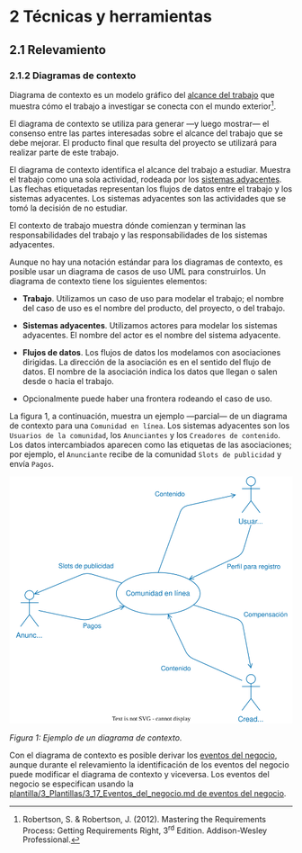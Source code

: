 # 2 Técnicas y herramientas

## 2.1 Relevamiento

### 2.1.2 Diagramas de contexto

Diagrama de contexto es un modelo gráfico del [alcance del
trabajo](/4_Conceptos/4_Trabajo_y_area_de_trabajo.md) que muestra cómo el
trabajo a investigar se conecta con el mundo exterior[^1].

El diagrama de contexto se utiliza para generar —y luego mostrar— el consenso
entre las partes interesadas sobre el alcance del trabajo que se debe mejorar.
El producto final que resulta del proyecto se utilizará para realizar parte de
este trabajo.

El diagrama de contexto identifica el alcance del trabajo a estudiar. Muestra el
trabajo como una sola actividad, rodeada por los [sistemas
adyacentes](/4_Conceptos/4_Sistema_adyacente.md). Las flechas etiquetadas
representan los flujos de datos entre el trabajo y los sistemas adyacentes. Los
sistemas adyacentes son las actividades que se tomó la decisión de no estudiar.

El contexto de trabajo muestra dónde comienzan y terminan las responsabilidades
del trabajo y las responsabilidades de los sistemas adyacentes.

Aunque no hay una notación estándar para los diagramas de contexto, es posible
usar un diagrama de casos de uso UML para construirlos. Un diagrama de contexto
tiene los siguientes elementos:

* **Trabajo**. Utilizamos un caso de uso para modelar el trabajo; el nombre
  del caso de uso es el nombre del producto, del proyecto, o del trabajo.

* **Sistemas adyacentes**. Utilizamos actores para modelar los sistemas
  adyacentes. El nombre del actor es el nombre del sistema adyacente.

* **Flujos de datos**. Los flujos de datos los modelamos con asociaciones
  dirigidas. La dirección de la asociación es en el sentido del flujo de datos.
  El nombre de la asociación indica los datos que llegan o salen desde o hacia
  el trabajo.

* Opcionalmente puede haber una frontera rodeando el caso de uso.

La figura 1, a continuación, muestra un ejemplo —parcial— de un diagrama de
contexto para una `Comunidad en línea`. Los sistemas adyacentes son los
`Usuarios de la comunidad`, los `Anunciantes` y los `Creadores de contenido`.
Los datos intercambiados aparecen como las etiquetas de las asociaciones; por
ejemplo, el `Anunciante` recibe de la comunidad `Slots de publicidad` y envía
`Pagos`.

![Ejemplo de diagrama de contexto](/diagrams/Context_Diagram_Example.svg)

*Figura 1: Ejemplo de un diagrama de contexto.*

Con el diagrama de contexto es posible derivar los [eventos del
negocio](/4_Conceptos/4_Evento_del_negocio.md), aunque durante el relevamiento
la identificación de los eventos del negocio puede modificar el diagrama de
contexto y viceversa. Los eventos del negocio se especifican usando la [plantilla/3_Plantillas/3_17_Eventos_del_negocio.md
de eventos del negocio](/3_Plantillas/3_8_Eventos_del_negocio.md).

[^1]: Robertson, S. & Robertson, J. (2012). Mastering the Requirements Process:
Getting Requirements Right, 3<sup>rd</sup> Edition. Addison-Wesley Professional.
